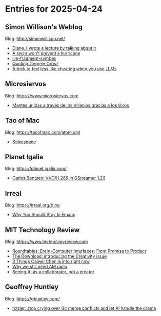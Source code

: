 # Entries for 2025-04-24
## Simon Willison's Weblog 
Blog: http://simonwillison.net/ 

- [Diane, I wrote a lecture by talking about it](https://simonwillison.net/2025/Apr/23/diane/#atom-everything)
- [A swan won't prevent a hurricane](https://simonwillison.net/2025/Apr/23/meaning-slop/#atom-everything)
- [llm-fragment-symbex](https://simonwillison.net/2025/Apr/23/llm-fragment-symbex/#atom-everything)
- [Quoting Gergely Orosz](https://simonwillison.net/2025/Apr/23/gergely-orosz/#atom-everything)
- [A trick to feel less like cheating when you use LLMs](https://simonwillison.net/2025/Apr/23/cheating/#atom-everything)
## Microsiervos 
Blog: https://www.microsiervos.com 

- [Mentes unidas a través de los milenios gracias a los libros](https://www.microsiervos.com/archivo/frases-citas/frase-sagan-libros-unen-mentes-milenios.html)
## Tao of Mac 
Blog: https://taoofmac.com/atom.xml 

- [Solvespace](https://taoofmac.com/space/apps/solvespace)
## Planet Igalia 
Blog: https://planet.igalia.com/ 

- [Carlos Bentzen: VVC/H.266 in GStreamer 1.26](https://blogs.igalia.com/cadubentzen/vvc-h-266-in-gstreamer-1-26/)
## Irreal 
Blog: https://irreal.org/blog 

- [Why You Should Stay In Emacs](https://irreal.org/blog/?p=12936)
## MIT Technology Review 
Blog: https://www.technologyreview.com 

- [Roundtables: Brain-Computer Interfaces: From Promise to Product](https://www.technologyreview.com/2025/04/23/1115741/roundtables-brain-computer-interfaces-from-promise-to-product/)
- [The Download: introducing the Creativity issue](https://www.technologyreview.com/2025/04/23/1115681/the-download-introducing-the-creativity-issue/)
- [3 Things Caiwei Chen is into right now](https://www.technologyreview.com/2025/04/23/1114885/caiwei-chen-ai-openai-play-dinner-parties-sewing/)
- [Why we still need AM radio](https://www.technologyreview.com/2025/04/23/1114889/am-radio-disaster-response-emergency-safety/)
- [Seeing AI as a collaborator, not a creator](https://www.technologyreview.com/2025/04/23/1114891/editors-letter-creativity-art-ai-collaboration-humanity-technology/)
## Geoffrey Huntley 
Blog: https://ghuntley.com/ 

- [rizzler: stop crying over Git merge conflicts and let AI handle the drama](https://ghuntley.com/rizzler/)